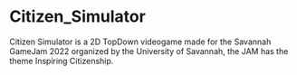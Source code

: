 # Citizen_Simulator
 Citizen Simulator is a 2D TopDown videogame made for the Savannah GameJam 2022 organized by the University of Savannah, the JAM has the theme Inspiring Citizenship.
